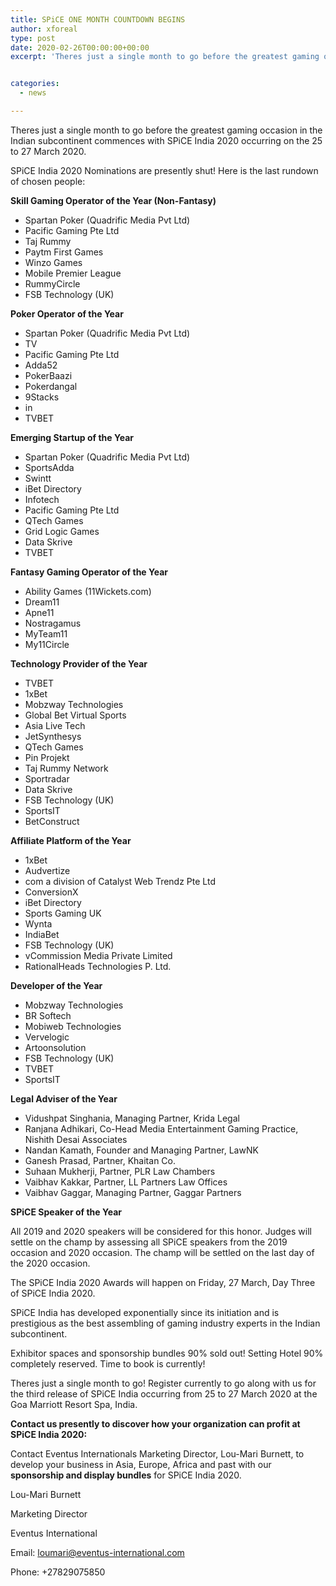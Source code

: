 ```yaml
---
title: SPiCE ONE MONTH COUNTDOWN BEGINS
author: xforeal 
type: post
date: 2020-02-26T00:00:00+00:00
excerpt: 'Theres just a single month to go before the greatest gaming occasion in the Indian subcontinent commences with SPiCE India 2020 occurring on the 25 to 27 March 2020 '


categories:
  - news

---
```

Theres just a single month to go before the greatest gaming occasion in the Indian subcontinent commences with SPiCE India 2020 occurring on the 25 to 27 March 2020. 

SPiCE India 2020 Nominations are presently shut! Here is the last rundown of chosen people: 

**Skill Gaming Operator of the Year (Non-Fantasy)** 

  * Spartan Poker (Quadrific Media Pvt Ltd) 
  * Pacific Gaming Pte Ltd 
  * Taj Rummy 
  * Paytm First Games 
  * Winzo Games 
  * Mobile Premier League 
  * RummyCircle 
  * FSB Technology (UK) 

**Poker Operator of the Year** 

  * Spartan Poker (Quadrific Media Pvt Ltd) 
  * TV 
  * Pacific Gaming Pte Ltd 
  * Adda52 
  * PokerBaazi 
  * Pokerdangal 
  * 9Stacks 
  * in 
  * TVBET 

**Emerging Startup of the Year** 

  * Spartan Poker (Quadrific Media Pvt Ltd) 
  * SportsAdda 
  * Swintt 
  * iBet Directory 
  * Infotech 
  * Pacific Gaming Pte Ltd 
  * QTech Games 
  * Grid Logic Games 
  * Data Skrive 
  * TVBET 

**Fantasy Gaming Operator of the Year** 

  * Ability Games (11Wickets.com) 
  * Dream11 
  * Apne11 
  * Nostragamus 
  * MyTeam11 
  * My11Circle 

**Technology Provider of the Year** 

  * TVBET 
  * 1xBet 
  * Mobzway Technologies 
  * Global Bet Virtual Sports 
  * Asia Live Tech 
  * JetSynthesys 
  * QTech Games 
  * Pin Projekt 
  * Taj Rummy Network 
  * Sportradar 
  * Data Skrive 
  * FSB Technology (UK) 
  * SportsIT 
  * BetConstruct 

**Affiliate Platform of the Year** 

  * 1xBet 
  * Audvertize 
  * com a division of Catalyst Web Trendz Pte Ltd 
  * ConversionX 
  * iBet Directory 
  * Sports Gaming UK 
  * Wynta 
  * IndiaBet 
  * FSB Technology (UK) 
  * vCommission Media Private Limited 
  * RationalHeads Technologies P. Ltd. 

**Developer of the Year** 

  * Mobzway Technologies 
  * BR Softech 
  * Mobiweb Technologies 
  * Vervelogic 
  * Artoonsolution 
  * FSB Technology (UK) 
  * TVBET 
  * SportsIT 

**Legal Adviser of the Year** 

  * Vidushpat Singhania, Managing Partner, Krida Legal 
  * Ranjana Adhikari, Co-Head Media Entertainment Gaming Practice, Nishith Desai Associates 
  * Nandan Kamath, Founder and Managing Partner, LawNK 
  * Ganesh Prasad, Partner, Khaitan Co. 
  * Suhaan Mukherji, Partner, PLR Law Chambers 
  * Vaibhav Kakkar, Partner, LL Partners Law Offices 
  * Vaibhav Gaggar, Managing Partner, Gaggar Partners 

**SPiCE Speaker of the Year** 

All 2019 and 2020 speakers will be considered for this honor. Judges will settle on the champ by assessing all SPiCE speakers from the 2019 occasion and 2020 occasion. The champ will be settled on the last day of the 2020 occasion. 

The SPiCE India 2020 Awards will happen on Friday, 27 March, Day Three of SPiCE India 2020. 

SPiCE India has developed exponentially since its initiation and is prestigious as the best assembling of gaming industry experts in the Indian subcontinent. 

Exhibitor spaces and sponsorship bundles 90&percnt; sold out! Setting Hotel 90&percnt; completely reserved. Time to book is currently! 

Theres just a single month to go! Register currently to go along with us for the third release of SPiCE India occurring from 25 to 27 March 2020 at the Goa Marriott Resort Spa, India. 

**Contact us presently to discover how your organization can profit at SPiCE India 2020:** 

Contact Eventus Internationals Marketing Director, Lou-Mari Burnett, to develop your business in Asia, Europe, Africa and past with our **sponsorship and display bundles** for SPiCE India 2020. 

Lou-Mari Burnett 

Marketing Director 

Eventus International 

Email: loumari@eventus-international.com 

Phone: +27829075850